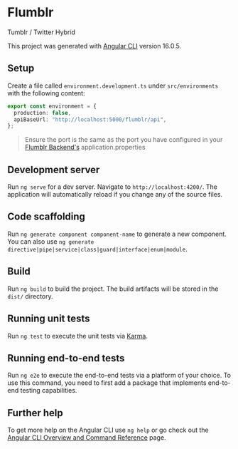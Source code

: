 # Flumblr

Tumblr / Twitter Hybrid

This project was generated with [Angular CLI](https://github.com/angular/angular-cli) version 16.0.5.

## Setup

Create a file called `environment.development.ts` under `src/environments` with the following content:

```typescript
export const environment = {
  production: false,
  apiBaseUrl: "http://localhost:5000/flumblr/api",
};
```

> Ensure the port is the same as the port you have configured in your [Flumblr Backend's](https://github.com/052223-java-angular/Flumblr-Backend) application.properties

## Development server

Run `ng serve` for a dev server. Navigate to `http://localhost:4200/`. The application will automatically reload if you change any of the source files.

## Code scaffolding

Run `ng generate component component-name` to generate a new component. You can also use `ng generate directive|pipe|service|class|guard|interface|enum|module`.

## Build

Run `ng build` to build the project. The build artifacts will be stored in the `dist/` directory.

## Running unit tests

Run `ng test` to execute the unit tests via [Karma](https://karma-runner.github.io).

## Running end-to-end tests

Run `ng e2e` to execute the end-to-end tests via a platform of your choice. To use this command, you need to first add a package that implements end-to-end testing capabilities.

## Further help

To get more help on the Angular CLI use `ng help` or go check out the [Angular CLI Overview and Command Reference](https://angular.io/cli) page.
